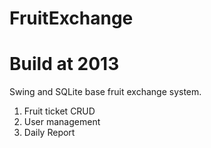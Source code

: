 # FruitExchange
# Build at 2013

Swing and SQLite base fruit exchange system.<br/>
1. Fruit ticket CRUD<br/>
2. User management<br/>
3. Daily Report<br/>
